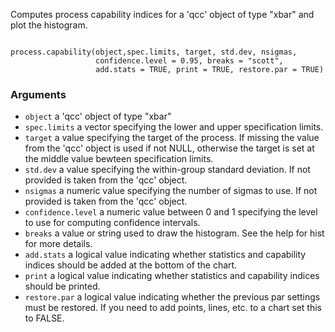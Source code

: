 Computes process capability indices for a 'qcc' object of type "xbar" and plot the histogram.

<pre><code>
process.capability(object,spec.limits, target, std.dev, nsigmas, 
                   confidence.level = 0.95, breaks = "scott", 
                   add.stats = TRUE, print = TRUE, restore.par = TRUE)
</code></pre>

### Arguments
- `object` a 'qcc' object of type "xbar"
- `spec.limits` a vector specifying the lower and upper specification limits.
- `target` a value specifying the target of the process. If missing the value from the 'qcc' object is used if not NULL, otherwise the target is set at the middle value bewteen specification limits.
- `std.dev` a value specifying the within-group standard deviation. If not provided is taken from the 'qcc' object.
- `nsigmas` a numeric value specifying the number of sigmas to use. If not provided is taken from the 'qcc' object.
- `confidence.level` a numeric value between 0 and 1 specifying the level to use for computing confidence intervals.
- `breaks` a value or string used to draw the histogram. See the help for hist for more details.
- `add.stats` a logical value indicating whether statistics and capability indices should be added at the bottom of the chart.
- `print` a logical value indicating whether statistics and capability indices should be printed.
- `restore.par` a logical value indicating whether the previous par settings must be restored. If you need to add points, lines, etc. to a chart set this to FALSE.
